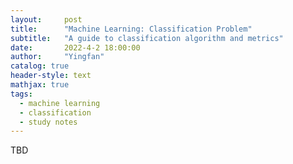 ```yaml
---
layout:     post
title:      "Machine Learning: Classification Problem"
subtitle:   "A guide to classification algorithm and metrics"
date:       2022-4-2 18:00:00
author:     "Yingfan"
catalog: true
header-style: text
mathjax: true
tags:
  - machine learning
  - classification
  - study notes
---
```


TBD